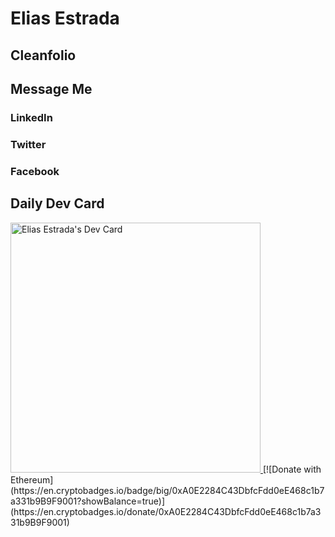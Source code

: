 # Elias Estrada
## Cleanfolio

## Message Me 
### LinkedIn
### Twitter
### Facebook

## Daily Dev Card
<a href="https://app.daily.dev/DailyDevTips">
  <img 
       src="https://github.com/elicharlese/elicharlese/blob/master/devcard.svg" 
       width="400" 
       alt="Elias Estrada's Dev Card"/>
</a>
[![Donate with Ethereum](https://en.cryptobadges.io/badge/big/0xA0E2284C43DbfcFdd0eE468c1b7a331b9B9F9001?showBalance=true)](https://en.cryptobadges.io/donate/0xA0E2284C43DbfcFdd0eE468c1b7a331b9B9F9001)
